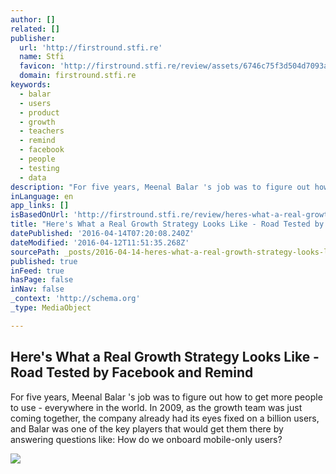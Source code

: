```yaml
---
author: []
related: []
publisher:
  url: 'http://firstround.stfi.re'
  name: Stfi
  favicon: 'http://firstround.stfi.re/review/assets/6746c75f3d504d7093a8de940ea448f2/images/favicon.ico'
  domain: firstround.stfi.re
keywords:
  - balar
  - users
  - product
  - growth
  - teachers
  - remind
  - facebook
  - people
  - testing
  - data
description: "For five years, Meenal Balar 's job was to figure out how to get more people to use - everywhere in the world. In 2009, as the growth team was just coming together, the company already had its eyes fixed on a billion users, and Balar was one of the key players that would get them there by answering questions like: How do we onboard mobile-only users?"
inLanguage: en
app_links: []
isBasedOnUrl: 'http://firstround.stfi.re/review/heres-what-a-real-growth-strategy-looks-like-road-tested-by-facebook-and-remind/?sf=enevkg'
title: "Here's What a Real Growth Strategy Looks Like - Road Tested by Facebook and Remind"
datePublished: '2016-04-14T07:20:08.240Z'
dateModified: '2016-04-12T11:51:35.268Z'
sourcePath: _posts/2016-04-14-heres-what-a-real-growth-strategy-looks-like-road-tested.md
published: true
inFeed: true
hasPage: false
inNav: false
_context: 'http://schema.org'
_type: MediaObject

---
```

<article style=""><h1>Here's What a Real Growth Strategy Looks Like - Road Tested by Facebook and Remind</h1><p>For five years, Meenal Balar 's job was to figure out how to get more people to use - everywhere in the world. In 2009, as the growth team was just coming together, the company already had its eyes fixed on a billion users, and Balar was one of the key players that would get them there by answering questions like: How do we onboard mobile-only users?</p><img src="http://s3.amazonaws.com/marquee-test-akiaisur2rgicbmpehea/jAs2aw5DSeV0bg3TtoH2_Meena-Balar.jpg" /></article>